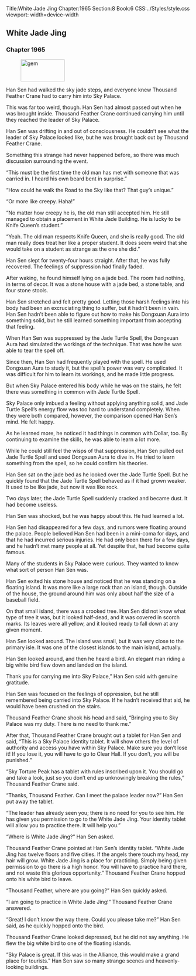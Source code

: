 Title:White Jade Jing 
Chapter:1965 
Section:8 
Book:6 
CSS:../Styles/style.css 
viewport: width=device-width
  
## White Jade Jing
### Chapter 1965
  
<figure>
	<img src="../Images/gem.gif" alt="gem" id="gem" width="120" height="60" />
</figure>
  

  
Han Sen had walked the sky jade steps, and everyone knew Thousand Feather Crane had to carry him into Sky Palace.

This was far too weird, though. Han Sen had almost passed out when he was brought inside. Thousand Feather Crane continued carrying him until they reached the leader of Sky Palace.

Han Sen was drifting in and out of consciousness. He couldn’t see what the leader of Sky Palace looked like, but he was brought back out by Thousand Feather Crane.

Something this strange had never happened before, so there was much discussion surrounding the event.

“This must be the first time the old man has met with someone that was carried in. I heard his own beard bent in surprise.”

“How could he walk the Road to the Sky like that? That guy’s unique.”

“Or more like creepy. Haha!”

“No matter how creepy he is, the old man still accepted him. He still managed to obtain a placement in White Jade Building. He is lucky to be Knife Queen’s student.”

“Yeah. The old man respects Knife Queen, and she is really good. The old man really does treat her like a proper student. It does seem weird that she would take on a student as strange as the one she did.”

Han Sen slept for twenty-four hours straight. After that, he was fully recovered. The feelings of suppression had finally faded.

After waking, he found himself lying on a jade bed. The room had nothing, in terms of decor. It was a stone house with a jade bed, a stone table, and four stone stools.

Han Sen stretched and felt pretty good. Letting those harsh feelings into his body had been an excruciating thing to suffer, but it hadn’t been in vain. Han Sen hadn’t been able to figure out how to make his Dongxuan Aura into something solid, but he still learned something important from accepting that feeling.

When Han Sen was suppressed by the Jade Turtle Spell, the Dongxuan Aura had simulated the workings of the technique. That was how he was able to tear the spell off.

Since then, Han Sen had frequently played with the spell. He used Dongxuan Aura to study it, but the spell’s power was very complicated. It was difficult for him to learn its workings, and he made little progress.

But when Sky Palace entered his body while he was on the stairs, he felt there was something in common with Jade Turtle Spell.

Sky Palace only imbued a feeling without applying anything solid, and Jade Turtle Spell’s energy flow was too hard to understand completely. When they were both compared, however, the comparison opened Han Sen’s mind. He felt happy.

As he learned more, he noticed it had things in common with Dollar, too. By continuing to examine the skills, he was able to learn a lot more.

While he could still feel the wisps of that suppression, Han Sen pulled out Jade Turtle Spell and used Dongxuan Aura to dive in. He tried to learn something from the spell, so he could confirm his theories.

Han Sen sat on the jade bed as he looked over the Jade Turtle Spell. But he quickly found that the Jade Turtle Spell behaved as if it had grown weaker. It used to be like jade, but now it was like rock.

Two days later, the Jade Turtle Spell suddenly cracked and became dust. It had become useless.

Han Sen was shocked, but he was happy about this. He had learned a lot.

Han Sen had disappeared for a few days, and rumors were floating around the palace. People believed Han Sen had been in a mini-coma for days, and that he had incurred serious injuries. He had only been there for a few days, and he hadn’t met many people at all. Yet despite that, he had become quite famous.

Many of the students in Sky Palace were curious. They wanted to know what sort of person Han Sen was.

Han Sen exited his stone house and noticed that he was standing on a floating island. It was more like a large rock than an island, though. Outside of the house, the ground around him was only about half the size of a baseball field.

On that small island, there was a crooked tree. Han Sen did not know what type of tree it was, but it looked half-dead, and it was covered in scorch marks. Its leaves were all yellow, and it looked ready to fall down at any given moment.

Han Sen looked around. The island was small, but it was very close to the primary isle. It was one of the closest islands to the main island, actually.

Han Sen looked around, and then he heard a bird. An elegant man riding a big white bird flew down and landed on the island.

Thank you for carrying me into Sky Palace,” Han Sen said with genuine gratitude.

Han Sen was focused on the feelings of oppression, but he still remembered being carried into Sky Palace. If he hadn’t received that aid, he would have been crushed on the stairs.

Thousand Feather Crane shook his head and said, “Bringing you to Sky Palace was my duty. There is no need to thank me.”

After that, Thousand Feather Crane brought out a tablet for Han Sen and said, “This is a Sky Palace identity tablet. It will show others the level of authority and access you have within Sky Palace. Make sure you don’t lose it! If you lose it, you will have to go to Clear Hall. If you don’t, you will be punished.”

“Sky Torture Peak has a tablet with rules inscribed upon it. You should go and take a look, just so you don’t end up unknowingly breaking the rules,” Thousand Feather Crane said.

“Thanks, Thousand Feather. Can I meet the palace leader now?” Han Sen put away the tablet.

“The leader has already seen you; there is no need for you to see him. He has given you permission to go to the White Jade Jing. Your identity tablet will allow you to practice there. It will help you.”

“Where is White Jade Jing?” Han Sen asked.

Thousand Feather Crane pointed at Han Sen’s identity tablet. “White Jade Jing has twelve floors and five cities. If the angels there touch my head, my hair will grow. White Jade Jing is a place for practicing. Simply being given permission to go there is a high honor. You will have to practice hard there, and not waste this glorious opportunity.” Thousand Feather Crane hopped onto his white bird to leave.

“Thousand Feather, where are you going?” Han Sen quickly asked.

“I am going to practice in White Jade Jing!” Thousand Feather Crane answered.

“Great! I don’t know the way there. Could you please take me?” Han Sen said, as he quickly hopped onto the bird.

Thousand Feather Crane looked depressed, but he did not say anything. He flew the big white bird to one of the floating islands.

“Sky Palace is great. If this was in the Alliance, this would make a grand place for tourists.” Han Sen saw so many strange scenes and heavenly-looking buildings.